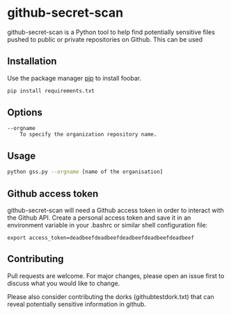 # github-secret-scan

github-secret-scan is a Python tool to help find potentially sensitive files pushed to public or private repositories on Github. This can be used

## Installation

Use the package manager [pip](https://pip.pypa.io/en/stable/) to install foobar.

```bash
pip install requirements.txt
```

## Options
```
--orgname
    To specify the organization repository name. 
```    

## Usage

```bash
python gss.py --orgname [name of the organisation]

```

## Github access token
github-secret-scan will need a Github access token in order to interact with the Github API. Create a personal access token and save it in an environment variable in your .bashrc or similar shell configuration file:

```
export access_token=deadbeefdeadbeefdeadbeefdeadbeefdeadbeef
```

## Contributing
Pull requests are welcome. For major changes, please open an issue first to discuss what you would like to change.

Please also consider contributing the dorks (githubtestdork.txt) that can reveal potentially sensitive information in github.
